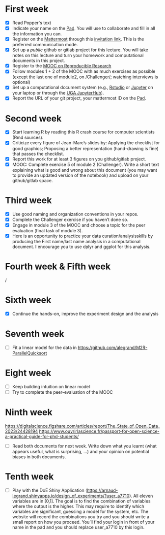 # First week

- [X] Read Popper's text
- [X] Indicate your name on the [Pad](https://codimd.math.cnrs.fr/Dai2ZzqzTwezOMZVIyMN-g#). You will use to collaborate and fill in all the information you can.
- [X] Register on the [Mattermost](https://framateam.org/smpe-2023-2024/channels/town-square) through this [invitation link](https://framateam.org/signup_user_complete/?id=yxk5rpuqdpds5b785t6ka94o4e&md=link&sbr=su). This is the preferred communication mode.
- [X] Set up a *public* github or gitlab project for this lecture. You will take notes on this lecture and turn your homework and computational documents in this project.
- [X] Register to the [MOOC on Reproducible Research](https://www.fun-mooc.fr/fr/cours/recherche-reproductible-principes-methodologiques-pour-une-science-transparente/)
- [X] Follow modules 1 + 2 of the MOOC with as much exercises as possible (except the last one of module2, on /Challenger/; watching interviews is optional)
- [X] Set up a computational document system (e.g., [Rstudio](#rstudio) or [Jupyter](#jupyter) on your laptop or through the [UGA JupyterHub](https://jupyterhub.u-ga.fr/)).
- [X] Report the URL of your git project, your mattermost ID on the [Pad](https://codimd.math.cnrs.fr/Dai2ZzqzTwezOMZVIyMN-g#).

# Second week

- [X] Start learning R by reading this R crash course for computer scientists (Rmd sources).
- [X] Criticize every figure of Jean-Marc’s slides by:
      Applying the checklist for good graphics;
      Proposing a better representation (hand-drawing is fine) that passes the checklist.
- [X] Report this work for at least 3 figures on you github/gitlab project.
- [X] MOOC: Complete exercise 5 of module 2 (Challenger). Write a short text explaining what is good and wrong about this document (you may want to provide an updated version of the notebook) and upload on your github/gitlab space.

# Third week 

- [X] Use good naming and organization conventions in your repos.
- [X] Complete the Challenger exercise if you haven’t done so.
- [X] Engage in module 3 of the MOOC and choose a topic for the peer evaluation (final task of module 3).
- [X] Here is an opportunity to practice your data curation/analysisskills by producing the First name/last name analysis in a computational document. I encourage you to use dplyr and ggplot for this analysis.

# Fourth week & Fifth week

/

# Sixth week

- [X] Continue the hands-on, improve the experiment design and the analysis

# Seventh week

- [ ] Fit a linear model for the data in https://github.com/alegrand/M2R-ParallelQuicksort

# Eight week

- [ ] Keep building intuition on linear model
- [ ] Try to complete the peer-evaluation of the MOOC

# Ninth week

https://digitalscience.figshare.com/articles/report/The_State_of_Open_Data_2023/24428194
https://www.ouvrirlascience.fr/passport-for-open-science-a-practical-guide-for-phd-students/
- [ ] Read both documents for next week. Write down what you learnt (what appears useful, what is surprising, …) and your opinion on potential biases in both documents.

# Tenth week

- [ ] Play with the DoE Shiny Application (https://arnaud-legrand.shinyapps.io/design_of_experiments/?user_a7710).
All eleven variables are in [0,1]. The goal is to find the combination of variables where the output is the higher. This may require to identify which variables are significant, guessing a model for the system, etc.
The website will record the combinations you try and you should write a small report on how you proceed. You’ll find your login in front of your name in the pad and you should replace user_a7710 by this login.
